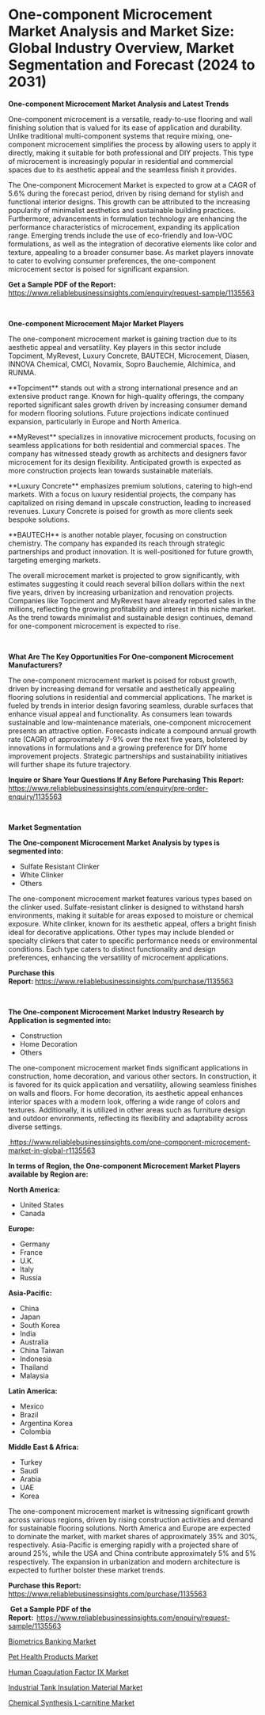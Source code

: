 <p><h1>One-component Microcement Market Analysis and Market Size: Global Industry Overview, Market Segmentation and Forecast (2024 to 2031)</h1></p><p><strong>One-component Microcement Market Analysis and Latest Trends</strong></p>
<p><p>One-component microcement is a versatile, ready-to-use flooring and wall finishing solution that is valued for its ease of application and durability. Unlike traditional multi-component systems that require mixing, one-component microcement simplifies the process by allowing users to apply it directly, making it suitable for both professional and DIY projects. This type of microcement is increasingly popular in residential and commercial spaces due to its aesthetic appeal and the seamless finish it provides.</p><p>The One-component Microcement Market is expected to grow at a CAGR of 5.6% during the forecast period, driven by rising demand for stylish and functional interior designs. This growth can be attributed to the increasing popularity of minimalist aesthetics and sustainable building practices. Furthermore, advancements in formulation technology are enhancing the performance characteristics of microcement, expanding its application range. Emerging trends include the use of eco-friendly and low-VOC formulations, as well as the integration of decorative elements like color and texture, appealing to a broader consumer base. As market players innovate to cater to evolving consumer preferences, the one-component microcement sector is poised for significant expansion.</p></p>
<p><strong>Get a Sample PDF of the Report:&nbsp;</strong> <a href="https://www.reliablebusinessinsights.com/enquiry/request-sample/1135563?utm_campaign=950&utm_medium=2&utm_source=Github&utm_content=ia&utm_term=20122024&utm_id=one-component-microcement">https://www.reliablebusinessinsights.com/enquiry/request-sample/1135563</a></p>
<p>&nbsp;</p>
<p><strong>One-component Microcement Major Market Players</strong></p>
<p><p>The one-component microcement market is gaining traction due to its aesthetic appeal and versatility. Key players in this sector include Topciment, MyRevest, Luxury Concrete, BAUTECH, Microcement, Diasen, INNOVA Chemical, CMCI, Novamix, Sopro Bauchemie, Alchimica, and RUNMA.</p><p>**Topciment** stands out with a strong international presence and an extensive product range. Known for high-quality offerings, the company reported significant sales growth driven by increasing consumer demand for modern flooring solutions. Future projections indicate continued expansion, particularly in Europe and North America.</p><p>**MyRevest** specializes in innovative microcement products, focusing on seamless applications for both residential and commercial spaces. The company has witnessed steady growth as architects and designers favor microcement for its design flexibility. Anticipated growth is expected as more construction projects lean towards sustainable materials.</p><p>**Luxury Concrete** emphasizes premium solutions, catering to high-end markets. With a focus on luxury residential projects, the company has capitalized on rising demand in upscale construction, leading to increased revenues. Luxury Concrete is poised for growth as more clients seek bespoke solutions.</p><p>**BAUTECH** is another notable player, focusing on construction chemistry. The company has expanded its reach through strategic partnerships and product innovation. It is well-positioned for future growth, targeting emerging markets.</p><p>The overall microcement market is projected to grow significantly, with estimates suggesting it could reach several billion dollars within the next five years, driven by increasing urbanization and renovation projects. Companies like Topciment and MyRevest have already reported sales in the millions, reflecting the growing profitability and interest in this niche market. As the trend towards minimalist and sustainable design continues, demand for one-component microcement is expected to rise.</p></p>
<p>&nbsp;</p>
<p><strong>What Are The Key Opportunities For One-component Microcement Manufacturers?</strong></p>
<p><p>The one-component microcement market is poised for robust growth, driven by increasing demand for versatile and aesthetically appealing flooring solutions in residential and commercial applications. The market is fueled by trends in interior design favoring seamless, durable surfaces that enhance visual appeal and functionality. As consumers lean towards sustainable and low-maintenance materials, one-component microcement presents an attractive option. Forecasts indicate a compound annual growth rate (CAGR) of approximately 7-9% over the next five years, bolstered by innovations in formulations and a growing preference for DIY home improvement projects. Strategic partnerships and sustainability initiatives will further shape its future trajectory.</p></p>
<p><strong>Inquire or Share Your Questions If Any Before Purchasing This Report:</strong> <a href="https://www.reliablebusinessinsights.com/enquiry/pre-order-enquiry/1135563?utm_campaign=950&utm_medium=2&utm_source=Github&utm_content=ia&utm_term=20122024&utm_id=one-component-microcement">https://www.reliablebusinessinsights.com/enquiry/pre-order-enquiry/1135563</a></p>
<p>&nbsp;</p>
<p><strong>Market Segmentation</strong></p>
<p><strong>The One-component Microcement Market Analysis by types is segmented into:</strong></p>
<p><ul><li>Sulfate Resistant Clinker</li><li>White Clinker</li><li>Others</li></ul></p>
<p><p>The one-component microcement market features various types based on the clinker used. Sulfate-resistant clinker is designed to withstand harsh environments, making it suitable for areas exposed to moisture or chemical exposure. White clinker, known for its aesthetic appeal, offers a bright finish ideal for decorative applications. Other types may include blended or specialty clinkers that cater to specific performance needs or environmental conditions. Each type caters to distinct functionality and design preferences, enhancing the versatility of microcement applications.</p></p>
<p><strong>Purchase this Report:&nbsp;</strong><a href="https://www.reliablebusinessinsights.com/purchase/1135563?utm_campaign=950&utm_medium=2&utm_source=Github&utm_content=ia&utm_term=20122024&utm_id=one-component-microcement">https://www.reliablebusinessinsights.com/purchase/1135563</a></p>
<p>&nbsp;</p>
<p><strong>The One-component Microcement Market Industry Research by Application is segmented into:</strong></p>
<p><ul><li>Construction</li><li>Home Decoration</li><li>Others</li></ul></p>
<p><p>The one-component microcement market finds significant applications in construction, home decoration, and various other sectors. In construction, it is favored for its quick application and versatility, allowing seamless finishes on walls and floors. For home decoration, its aesthetic appeal enhances interior spaces with a modern look, offering a wide range of colors and textures. Additionally, it is utilized in other areas such as furniture design and outdoor environments, reflecting its flexibility and adaptability across diverse settings.</p></p>
<p><a href="https://www.reliablebusinessinsights.com/one-component-microcement-market-in-global-r1135563?utm_campaign=950&utm_medium=2&utm_source=Github&utm_content=ia&utm_term=20122024&utm_id=one-component-microcement">&nbsp;https://www.reliablebusinessinsights.com/one-component-microcement-market-in-global-r1135563</a></p>
<p><strong>In terms of Region, the One-component Microcement Market Players available by Region are:</strong></p>
<p>
    <p> <strong> North America: </strong>
        <ul>
            <li>United States</li>
            <li>Canada</li>
        </ul>
        </p> 
    <p> <strong> Europe: </strong>
        <ul>
            <li>Germany</li>
            <li>France</li>
            <li>U.K.</li>
            <li>Italy</li>
            <li>Russia</li>
        </ul>
        </p> 
    <p> <strong> Asia-Pacific: </strong>
        <ul>
            <li>China</li>
            <li>Japan</li>
            <li>South Korea</li>
            <li>India</li>
            <li>Australia</li>
            <li>China Taiwan</li>
            <li>Indonesia</li>
            <li>Thailand</li>
            <li>Malaysia</li>
        </ul>
        </p> 
    <p> <strong> Latin America: </strong>
        <ul>
            <li>Mexico</li>
            <li>Brazil</li>
            <li>Argentina Korea</li>
            <li>Colombia</li>
        </ul>
        </p> 
    <p> <strong> Middle East & Africa: </strong>
        <ul>
            <li>Turkey</li>
            <li>Saudi</li>
            <li>Arabia</li>
            <li>UAE</li>
            <li>Korea</li>
        </ul>
    </p>
    </p>
<p><p>The one-component microcement market is witnessing significant growth across various regions, driven by rising construction activities and demand for sustainable flooring solutions. North America and Europe are expected to dominate the market, with market shares of approximately 35% and 30%, respectively. Asia-Pacific is emerging rapidly with a projected share of around 25%, while the USA and China contribute approximately 5% and 5% respectively. The expansion in urbanization and modern architecture is expected to further bolster these market trends.</p></p>
<p><strong>Purchase this Report: </strong><a href="https://www.reliablebusinessinsights.com/purchase/1135563?utm_campaign=950&utm_medium=2&utm_source=Github&utm_content=ia&utm_term=20122024&utm_id=one-component-microcement">https://www.reliablebusinessinsights.com/purchase/1135563</a></p>
<p>&nbsp;<strong>Get a Sample PDF of the Report:&nbsp;&nbsp;</strong><a href="https://www.reliablebusinessinsights.com/enquiry/request-sample/1135563?utm_campaign=950&utm_medium=2&utm_source=Github&utm_content=ia&utm_term=20122024&utm_id=one-component-microcement">https://www.reliablebusinessinsights.com/enquiry/request-sample/1135563</a></p>
<p><strong></strong></p>
<p><p><a href="https://www.linkedin.com/pulse/technological-insights-growth-trends-biometrics-banking-he3gf?utm_campaign=950&utm_medium=2&utm_source=Github&utm_content=ia&utm_term=20122024&utm_id=one-component-microcement">Biometrics Banking Market</a></p><p><a href="https://www.linkedin.com/pulse/pet-health-products-market-2024-2031-applications-regional-lg1wc?utm_campaign=950&utm_medium=2&utm_source=Github&utm_content=ia&utm_term=20122024&utm_id=one-component-microcement">Pet Health Products Market</a></p><p><a href="https://www.linkedin.com/pulse/forecasted-growth-key-players-human-coagulation-factor-ajquc?utm_campaign=950&utm_medium=2&utm_source=Github&utm_content=ia&utm_term=20122024&utm_id=one-component-microcement">Human Coagulation Factor IX Market</a></p><p><a href="https://github.com/ElviraLeka1962/Market-Research-Report-List-1/blob/main/industrial-tank-insulation-material-market.md?utm_campaign=950&utm_medium=2&utm_source=Github&utm_content=ia&utm_term=20122024&utm_id=one-component-microcement">Industrial Tank Insulation Material Market</a></p><p><a href="https://github.com/kimberjam0i/Market-Research-Report-List-1/blob/main/chemical-synthesis-l-carnitine-market.md?utm_campaign=950&utm_medium=2&utm_source=Github&utm_content=ia&utm_term=20122024&utm_id=one-component-microcement">Chemical Synthesis L-carnitine Market</a></p></p>